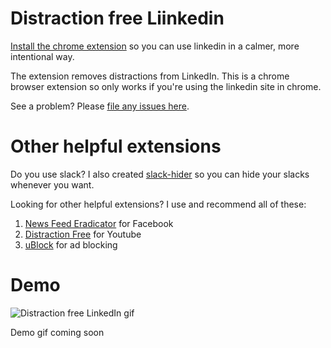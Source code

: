 # Distraction free Liinkedin
 [Install the chrome extension]() so you can use linkedin in a calmer, more intentional way. 
 
 The extension removes distractions from LinkedIn. This is a chrome browser extension so only works if you're using the linkedin site in chrome. 
 
See a problem? Please [file any issues here](https://github.com/mthurmond/distraction-free-linkedin/issues). 

# Other helpful extensions
Do you use slack? I also created [slack-hider](https://github.com/mthurmond/slack-hider) so you can hide your slacks whenever you want. 

Looking for other helpful extensions? I use and recommend all of these: 
1. [News Feed Eradicator](https://github.com/jordwest/news-feed-eradicator) for Facebook
2. [Distraction Free](https://chrome.google.com/webstore/detail/df-tube-distraction-free/mjdepdfccjgcndkmemponafgioodelna?hl=en) for Youtube
3. [uBlock](https://github.com/gorhill/uBlock) for ad blocking 

 # Demo
 ![Distraction free LinkedIn gif]()

 Demo gif coming soon